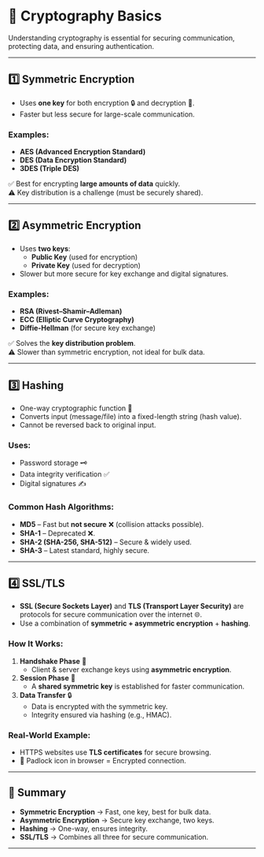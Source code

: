 # 🔐 Cryptography Basics

Understanding cryptography is essential for securing communication, protecting data, and ensuring authentication.

---

## 1️⃣ Symmetric Encryption
- Uses **one key** for both encryption 🔒 and decryption 🔑.  
- Faster but less secure for large-scale communication.  

### Examples:
- **AES (Advanced Encryption Standard)**
- **DES (Data Encryption Standard)**
- **3DES (Triple DES)**

✅ Best for encrypting **large amounts of data** quickly.  
⚠️ Key distribution is a challenge (must be securely shared).

---

## 2️⃣ Asymmetric Encryption
- Uses **two keys**:  
  - **Public Key** (used for encryption)  
  - **Private Key** (used for decryption)  
- Slower but more secure for key exchange and digital signatures.  

### Examples:
- **RSA (Rivest–Shamir–Adleman)**
- **ECC (Elliptic Curve Cryptography)**
- **Diffie-Hellman** (for secure key exchange)

✅ Solves the **key distribution problem**.  
⚠️ Slower than symmetric encryption, not ideal for bulk data.

---

## 3️⃣ Hashing
- One-way cryptographic function 🔄  
- Converts input (message/file) into a fixed-length string (hash value).  
- Cannot be reversed back to original input.  

### Uses:
- Password storage 🗝️
- Data integrity verification ✅
- Digital signatures ✍️

### Common Hash Algorithms:
- **MD5** – Fast but **not secure** ❌ (collision attacks possible).  
- **SHA-1** – Deprecated ❌.  
- **SHA-2 (SHA-256, SHA-512)** – Secure & widely used.  
- **SHA-3** – Latest standard, highly secure.  

---

## 4️⃣ SSL/TLS
- **SSL (Secure Sockets Layer)** and **TLS (Transport Layer Security)** are protocols for secure communication over the internet 🌐.  
- Use a combination of **symmetric + asymmetric encryption** + **hashing**.  

### How It Works:
1. **Handshake Phase** 🤝  
   - Client & server exchange keys using **asymmetric encryption**.  
2. **Session Phase** 🔑  
   - A **shared symmetric key** is established for faster communication.  
3. **Data Transfer** 🔒  
   - Data is encrypted with the symmetric key.  
   - Integrity ensured via hashing (e.g., HMAC).  

### Real-World Example:
- HTTPS websites use **TLS certificates** for secure browsing.  
- 🔑 Padlock icon in browser = Encrypted connection.  

---

## 📌 Summary
- **Symmetric Encryption** → Fast, one key, best for bulk data.  
- **Asymmetric Encryption** → Secure key exchange, two keys.  
- **Hashing** → One-way, ensures integrity.  
- **SSL/TLS** → Combines all three for secure communication.  

---
